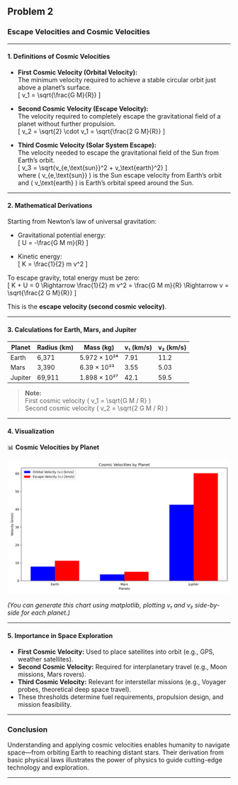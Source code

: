 ## Problem 2

### Escape Velocities and Cosmic Velocities

---

#### 1. Definitions of Cosmic Velocities

- **First Cosmic Velocity (Orbital Velocity):**  
  The minimum velocity required to achieve a stable circular orbit just above a planet’s surface.  
  \[
  v_1 = \sqrt{\frac{G M}{R}}
  \]

- **Second Cosmic Velocity (Escape Velocity):**  
  The velocity required to completely escape the gravitational field of a planet without further propulsion.  
  \[
  v_2 = \sqrt{2} \cdot v_1 = \sqrt{\frac{2 G M}{R}}
  \]

- **Third Cosmic Velocity (Solar System Escape):**  
  The velocity needed to escape the gravitational field of the Sun from Earth’s orbit.  
  \[
  v_3 = \sqrt{v_{e,\text{sun}}^2 + v_\text{earth}^2}
  \]  
  where \( v_{e,\text{sun}} \) is the Sun escape velocity from Earth’s orbit and \( v_\text{earth} \) is Earth’s orbital speed around the Sun.

---

#### 2. Mathematical Derivations

Starting from Newton’s law of universal gravitation:

- Gravitational potential energy:  
  \[
  U = -\frac{G M m}{R}
  \]

- Kinetic energy:  
  \[
  K = \frac{1}{2} m v^2
  \]

To escape gravity, total energy must be zero:  
\[
K + U = 0 \Rightarrow \frac{1}{2} m v^2 = \frac{G M m}{R}
\Rightarrow v = \sqrt{\frac{2 G M}{R}}
\]

This is the **escape velocity (second cosmic velocity)**.

---

#### 3. Calculations for Earth, Mars, and Jupiter

| Planet   | Radius (km) | Mass (kg)        | v₁ (km/s) | v₂ (km/s) |
|----------|-------------|------------------|-----------|-----------|
| Earth    | 6,371       | 5.972 × 10²⁴     | 7.91      | 11.2      |
| Mars     | 3,390       | 6.39 × 10²³      | 3.55      | 5.03      |
| Jupiter  | 69,911      | 1.898 × 10²⁷     | 42.1      | 59.5      |

> **Note:**  
> First cosmic velocity \( v_1 = \sqrt{G M / R} \)  
> Second cosmic velocity \( v_2 = \sqrt{2 G M / R} \)

---

#### 4. Visualization

📊 **Cosmic Velocities by Planet**

![Cosmic Velocities Chart](./images/cosmic_velocities.png)

_(You can generate this chart using matplotlib, plotting v₁ and v₂ side-by-side for each planet.)_

---

#### 5. Importance in Space Exploration

- **First Cosmic Velocity:** Used to place satellites into orbit (e.g., GPS, weather satellites).
- **Second Cosmic Velocity:** Required for interplanetary travel (e.g., Moon missions, Mars rovers).
- **Third Cosmic Velocity:** Relevant for interstellar missions (e.g., Voyager probes, theoretical deep space travel).
- These thresholds determine fuel requirements, propulsion design, and mission feasibility.

---

### Conclusion

Understanding and applying cosmic velocities enables humanity to navigate space—from orbiting Earth to reaching distant stars. Their derivation from basic physical laws illustrates the power of physics to guide cutting-edge technology and exploration.

---
